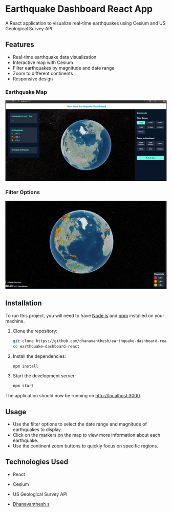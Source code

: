 # Earthquake Dashboard React App

A React application to visualize real-time earthquakes using Cesium and US Geological Survey API.

## Features

- Real-time earthquake data visualization
- Interactive map with Cesium
- Filter earthquakes by magnitude and date range
- Zoom to different continents
- Responsive design



### Earthquake Map
![Earthquake Map](image1.png)

### Filter Options
![Filter Options](image.png)

## Installation

To run this project, you will need to have [Node.js](https://nodejs.org/) and [npm](https://www.npmjs.com/) installed on your machine.

1. Clone the repository:

    ```bash
    git clone https://github.com/dhanavanthesh/earthquake-dashboard-react.git
    cd earthquake-dashboard-react
    ```

2. Install the dependencies:

    ```bash
    npm install
    ```

3. Start the development server:

    ```bash
    npm start
    ```

The application should now be running on [http://localhost:3000](http://localhost:3000).

## Usage

- Use the filter options to select the date range and magnitude of earthquakes to display.
- Click on the markers on the map to view more information about each earthquake.
- Use the continent zoom buttons to quickly focus on specific regions.

## Technologies Used

- React
- Cesium
- US Geological Survey API


- [Dhanavanthesh s](https://github.com/dhanavanthesh)
